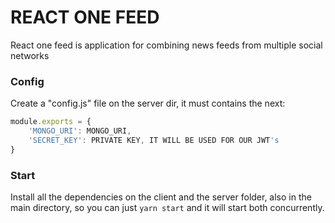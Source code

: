 # REACT ONE FEED

React one feed is application for combining news feeds from multiple social networks

### Config

Create a "config.js" file on the server dir, it must contains the next:

```js
module.exports = {
    'MONGO_URI': MONGO_URI,
    'SECRET_KEY': PRIVATE KEY, IT WILL BE USED FOR OUR JWT's
}
```

### Start

Install all the dependencies on the client and the server folder, also in the main directory, so you can just ```yarn start``` and it will start both concurrently.